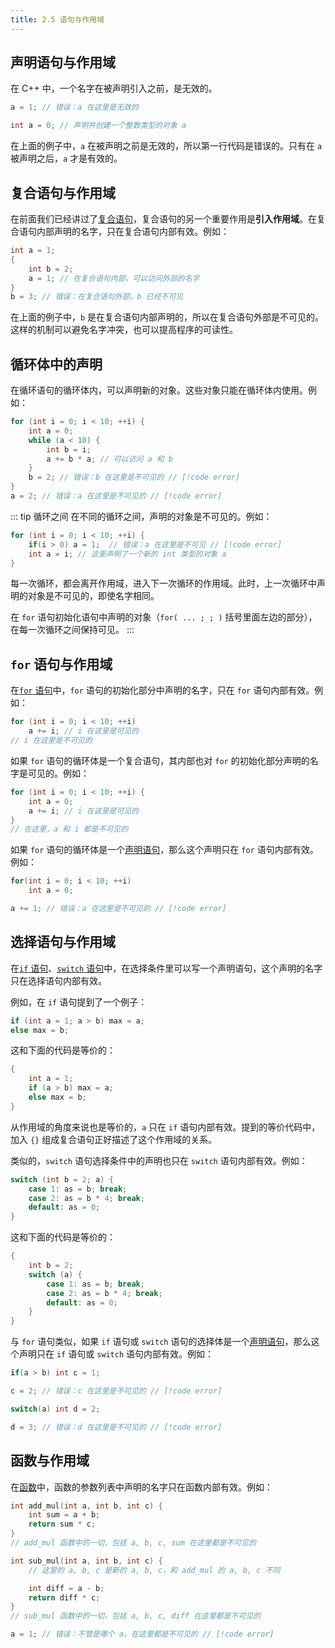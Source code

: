 ```yaml
---
title: 2.5 语句与作用域
---
```


## 声明语句与作用域
在 C++ 中，一个名字在被声明引入之前，是无效的。

```cpp
a = 1; // 错误：a 在这里是无效的

int a = 0; // 声明并创建一个整数类型的对象 a
```
在上面的例子中，`a` 在被声明之前是无效的，所以第一行代码是错误的。只有在 `a` 被声明之后，`a` 才是有效的。


## 复合语句与作用域
在前面我们已经讲过了[复合语句](./statements.md#复合语句)，复合语句的另一个重要作用是**引入作用域**。在复合语句内部声明的名字，只在复合语句内部有效。例如：

```cpp
int a = 1;
{
    int b = 2;
    a = 1; // 在复合语句内部，可以访问外部的名字
}
b = 3; // 错误：在复合语句外部，b 已经不可见
```
在上面的例子中，`b` 是在复合语句内部声明的，所以在复合语句外部是不可见的。这样的机制可以避免名字冲突，也可以提高程序的可读性。

## 循环体中的声明

在循环语句的循环体内，可以声明新的对象。这些对象只能在循环体内使用。例如：
```cpp
for (int i = 0; i < 10; ++i) {
    int a = 0;
    while (a < 10) {
        int b = i; 
        a += b * a; // 可以访问 a 和 b
    }
    b = 2; // 错误：b 在这里是不可见的 // [!code error] 
}
a = 2; // 错误：a 在这里是不可见的 // [!code error] 
```
::: tip 循环之间
在不同的循环之间，声明的对象是不可见的。例如：
```cpp
for (int i = 0; i < 10; ++i) {
    if(i > 0) a = 1;  // 错误：a 在这里是不可见 // [!code error] 
    int a = i; // 这里声明了一个新的 int 类型的对象 a
}
```
每一次循环，都会离开作用域，进入下一次循环的作用域。此时，上一次循环中声明的对象是不可见的，即使名字相同。

在 `for` 语句初始化语句中声明的对象（`for( ... ; ; )` 括号里面左边的部分），在每一次循环之间保持可见。
:::

## `for` 语句与作用域

在[`for` 语句](./statements.md#for-语句)中，`for` 语句的初始化部分中声明的名字，只在 `for` 语句内部有效。例如：
```cpp
for (int i = 0; i < 10; ++i) 
    a += i; // i 在这里是可见的
// i 在这里是不可见的
```

如果 `for` 语句的循环体是一个复合语句，其内部也对 `for` 的初始化部分声明的名字是可见的。例如：
```cpp
for (int i = 0; i < 10; ++i) {
    int a = 0;
    a += i; // i 在这里是可见的
}
// 在这里，a 和 i 都是不可见的
```

如果 `for` 语句的循环体是一个[声明语句](./statements.md#声明语句)，那么这个声明只在 `for` 语句内部有效。例如：
```cpp
for(int i = 0; i < 10; ++i) 
    int a = 0;

a += 1; // 错误：a 在这里是不可见的 // [!code error] 
```

## 选择语句与作用域

在[`if` 语句](./statements.md#if-语句)、[`switch` 语句](./statements.md#switch-语句)中，在选择条件里可以写一个声明语句，这个声明的名字只在选择语句内部有效。

例如，在 `if` 语句提到了一个例子：
```cpp
if (int a = 1; a > b) max = a;
else max = b;
```
这和下面的代码是等价的：
```cpp
{
    int a = 1;
    if (a > b) max = a;
    else max = b;
}
```
从作用域的角度来说也是等价的，`a` 只在 `if` 语句内部有效。提到的等价代码中，加入 `{}` 组成复合语句正好描述了这个作用域的关系。

类似的，`switch` 语句选择条件中的声明也只在 `switch` 语句内部有效。例如：
```cpp
switch (int b = 2; a) {
    case 1: as = b; break;
    case 2: as = b * 4; break;
    default: as = 0;
}
```
这和下面的代码是等价的：
```cpp
{
    int b = 2;
    switch (a) {
        case 1: as = b; break;
        case 2: as = b * 4; break;
        default: as = 0;
    }
}
```

与 `for` 语句类似，如果 `if` 语句或 `switch` 语句的选择体是一个[声明语句](./statements.md#声明语句)，那么这个声明只在 `if` 语句或 `switch` 语句内部有效。例如：
```cpp
if(a > b) int c = 1;

c = 2; // 错误：c 在这里是不可见的 // [!code error] 

switch(a) int d = 2;

d = 3; // 错误：d 在这里是不可见的 // [!code error] 
```

## 函数与作用域

在[函数](./function.md)中，函数的参数列表中声明的名字只在函数内部有效。例如：

```cpp
int add_mul(int a, int b, int c) {
    int sum = a + b;
    return sum * c;
}
// add_mul 函数中的一切，包括 a, b, c, sum 在这里都是不可见的

int sub_mul(int a, int b, int c) {
    // 这里的 a, b, c 是新的 a, b, c，和 add_mul 的 a, b, c 不同

    int diff = a - b;
    return diff * c;
}
// sub_mul 函数中的一切，包括 a, b, c, diff 在这里都是不可见的

a = 1; // 错误：不管是哪个 a，在这里都是不可见的 // [!code error] 
```
